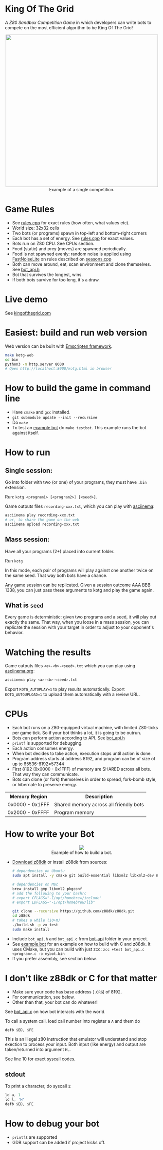 # King Of The Grid

*A Z80 Sandbox Competition Game* in which developers can write
bots to compete on the most efficient algorithm to be King Of The Grid!

<div align="center">
  <img src="doc/game.gif" width="500"/><br/>
  Example of a single competition.
</div>

# Game Rules

* See [rules.cpp](src/rules.cpp) for exact rules (how often, what values etc).
* World size: 32x32 cells
* Two bots (or programs) spawn in top-left and bottom-right corners
* Each bot has a set of energy. See [rules.cpp](src/rules.cpp) for exact values.
* Bots run on Z80 CPU. See CPUs section.
* Food (static) and prey (moves) are spawned periodically.
* Food is not spawned evenly: random noise is applied using [FastNoiseLite](https://github.com/Auburn/FastNoiseLite) on rules described on [seasons.cpp](src/seasons.cpp)
* Both can move around, eat, scan environment and clone themselves. See [bot_api.h](bot-api/bot_api.h)
* Bot that survives the longest, wins.
* If both bots survive for too long, it's a draw.

# Live demo

See [kingofthegrid.com](https://kingofthegrid.com/run.html)

# Easiest: build and run web version

Web version can be built with [Emscripten framework](https://emscripten.org/docs/getting_started/downloads.html).

```bash
make kotg-web
cd bin
python3 -m http.server 8000
# Open http://localhost:8000/kotg.html in browser
```

# How to build the game in command line

* Have `cmake` and `gcc` installed.
* `git submodule update --init --recursive`
* Do `make`
* To test an [example bot](./examples/test-bot) do `make testbot`. This example
  runs the bot against itself.

# How to run

## Single session:

Go into folder with two (or one) of your programs, they must have `.bin` extension.

Run: `kotg <program1> [<program2>] [<seed>]`.

Game outputs files `recording-xxx.txt`, which you can play with [asciinema](https://asciinema.org/):
```bash
asciinema play recording-xxx.txt
# or, to share the game on the web
asciinema upload recording-xxx.txt
```

## Mass session:

Have all your programs (2+) placed into current folder.

Run `kotg`

In this mode, each pair of programs will play against one another twice on the same seed.
That way both bots have a chance.

Any game session can be replicated. Given a session outcome AAA BBB 1338, you can just pass these arguments to kotg
and play the game again.

## What is `seed`

Every game is deterministic: given two programs and a seed, it will play out exactly the same.
That way, when you loose in a mass session, you can replicate the session with your target in order to 
adjust to your opponent's behavior.

# Watching the results

Game outputs files `<a>-<b>-<seed>.txt` which you can play using [asciinema.org](https://asciinema.org/):

```bash
asciinema play <a>-<b>-<seed>.txt
```

Export `KOTG_AUTOPLAY=1` to play results automatically.
Export `KOTG_AUTOUPLOAD=1` to upload them automatically with a review URL.

# CPUs

* Each bot runs on a Z80-equipped virtual machine, with limited Z80-ticks per game tick. So if your bot thinks a lot,
  it is going to be outrun.
* Bots can perform action according to API. See [bot_api.h](bot-api/bot_api.h)
* `printf` is supported for debugging.
* Each action consumes energy.
* When bot decides to take action, execution stops until action is done.
* Program address starts at address 8192, and program can be of size of up to 65536-8192=57344
* First 8192 (0x0000 - 0x1FFF) of memory are SHARED across all bots. That way they can communicate.
* Bots can clone (or fork) themselves in order to spread, fork-bomb style, or hibernate to preserve energy.

<table>
<tr>
<th>Memory Region</th>
<th>Description</th>
</tr>
<tr>
<td>0x0000 - 0x1FFF</td>
<td>Shared memory across all friendly bots
<tr>
<td>0x2000 - 0xFFFF</td>
<td>Program memory</td>
</tr>
</table>

# How to write your Bot

<div align="center">
  <img src="doc/example-build.gif"/><br/>
  Example of how to build a bot.
</div>

* [Download z88dk](https://github.com/z88dk/z88dk/releases) or install z88dk from sources:
  ```bash
  # dependencies on Ubuntu
  sudo apt install -y cmake git build-essential libxml2 libxml2-dev m4 perl                                                                           
  
  # dependencies on Mac
  brew install gmp libxml2 pkgconf
  # add the following to your bashrc
  # export CFLAGS="-I/opt/homebrew/include"
  # export LDFLAGS="-L/opt/homebrew/lib"
  
  git clone --recursive https://github.com/z88dk/z88dk.git
  cd z88dk
  # takes a while (10+m)
  ./build.sh -p zx test
  sudo make install
  ```
* Include `bot_api.h` and `bot_api.c` from [bot-api](bot-api) folder in your project.
* See [example bot](./examples/test-bot) for an example on how to build with C and z88dk.
  It uses CMake, but you can build with just zcc: `zcc +test bot_api.c <program>.c -o mybot.bin`
* If you prefer assembly, see section below.

# I don't like z88dk or C for that matter

* Make sure your code has base address (`.ORG`) of 8192.
* For communication, see below.
* Other than that, your bot can do whatever!

See [bot_api.c](bot-api/bot_api.c) on how bot interacts with the world.

To call a system call, load call number into register a `A` and them do

```asm
defb $ED, $FE
```

This is an illegal z80 instruction that emulator will understand and stop exection to process
your input. Both input (like energy) and output are taken/returned into argument `HL`.

See line 10 for exact syscall codes.

## stdout

To print a character, do syscall `1`:

```asm
ld a, 1
ld l, 'H'
defb $ED, $FE
```

# How to debug your bot

* `printf`s are supported
* GDB support can be added if project kicks off.
